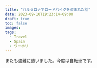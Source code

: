 ```yaml
---
title: "バルセロナでロードバイクを盗まれた話"
date: 2023-09-10T19:23:14+09:00
draft: true
toc: false
images:
tags:
  - Travel
  - Spain
  - ワーホリ
---
```


またも盗難に遭いました。今度は自転車です。
